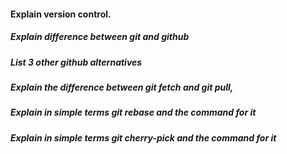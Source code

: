 #### Explain version control.
##### Explain difference between git and github
##### List 3 other github alternatives
##### Explain the difference between git fetch and git pull,
##### Explain in simple terms git rebase and the command for it
##### Explain in simple terms git cherry-pick and the command for it 
